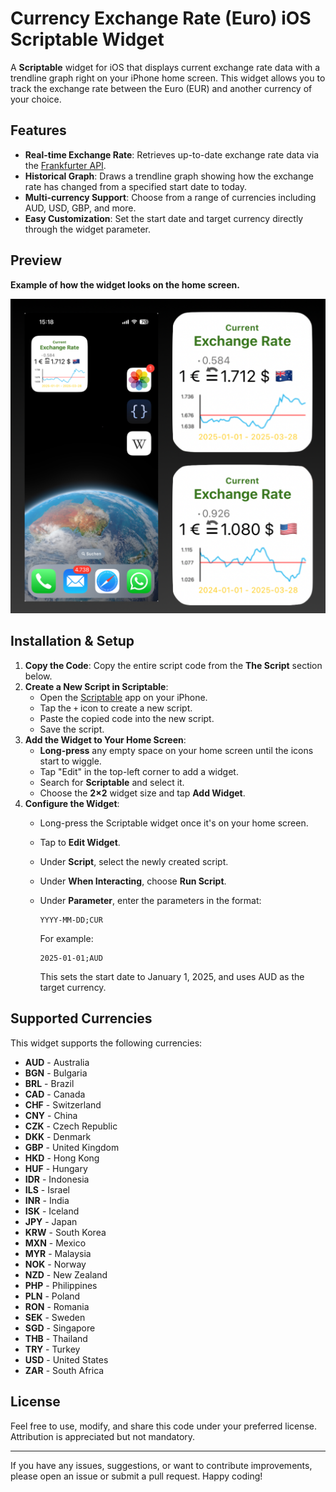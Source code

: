 
# Currency Exchange Rate (Euro) iOS Scriptable Widget

A **Scriptable** widget for iOS that displays current exchange rate data with a trendline graph right on your iPhone home screen. This widget allows you to track the exchange rate between the Euro (EUR) and another currency of your choice.

## Features

- **Real-time Exchange Rate**: Retrieves up-to-date exchange rate data via the [Frankfurter API](https://github.com/lineofflight/frankfurter).
- **Historical Graph**: Draws a trendline graph showing how the exchange rate has changed from a specified start date to today.
- **Multi-currency Support**: Choose from a range of currencies including AUD, USD, GBP, and more.
- **Easy Customization**: Set the start date and target currency directly through the widget parameter.

## Preview
**Example of how the widget looks on the home screen.**

<p align="center">
  <a href="https://github.com/marius-giesa/euro-exchange-widget/blob/main/Exchange_Widget_Example.png">
    <img src="https://raw.githubusercontent.com/marius-giesa/euro-exchange-widget/refs/heads/main/Exchange_Widget_Example.png" alt="Example" width="800">
  </a>
</p>


## Installation & Setup

1. **Copy the Code**: Copy the entire script code from the **The Script** section below.
2. **Create a New Script in Scriptable**:  
   - Open the [Scriptable](https://scriptable.app/) app on your iPhone.
   - Tap the `+` icon to create a new script.
   - Paste the copied code into the new script.
   - Save the script.
3. **Add the Widget to Your Home Screen**:
   - **Long-press** any empty space on your home screen until the icons start to wiggle.
   - Tap "Edit" in the top-left corner to add a widget.
   - Search for **Scriptable** and select it.
   - Choose the **2×2** widget size and tap **Add Widget**.
4. **Configure the Widget**:
   - Long-press the Scriptable widget once it's on your home screen.
   - Tap to **Edit Widget**.
   - Under **Script**, select the newly created script.
   - Under **When Interacting**, choose **Run Script**.
   - Under **Parameter**, enter the parameters in the format:  
     
     ```
     YYYY-MM-DD;CUR
     ```
     
     For example:
     
     ```
     2025-01-01;AUD
     ```
     
     This sets the start date to January 1, 2025, and uses AUD as the target currency.

## Supported Currencies

This widget supports the following currencies:

- **AUD** - Australia
- **BGN** - Bulgaria
- **BRL** - Brazil
- **CAD** - Canada
- **CHF** - Switzerland
- **CNY** - China
- **CZK** - Czech Republic
- **DKK** - Denmark
- **GBP** - United Kingdom
- **HKD** - Hong Kong
- **HUF** - Hungary
- **IDR** - Indonesia
- **ILS** - Israel
- **INR** - India
- **ISK** - Iceland
- **JPY** - Japan
- **KRW** - South Korea
- **MXN** - Mexico
- **MYR** - Malaysia
- **NOK** - Norway
- **NZD** - New Zealand
- **PHP** - Philippines
- **PLN** - Poland
- **RON** - Romania
- **SEK** - Sweden
- **SGD** - Singapore
- **THB** - Thailand
- **TRY** - Turkey
- **USD** - United States
- **ZAR** - South Africa


## License

Feel free to use, modify, and share this code under your preferred license. Attribution is appreciated but not mandatory.

---

If you have any issues, suggestions, or want to contribute improvements, please open an issue or submit a pull request. Happy coding!
